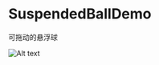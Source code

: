 # SuspendedBallDemo
可拖动的悬浮球

![Alt text](file:///C:/Users/dell/Desktop/Screenshot_20180228-141540_[B@86ed8df.png)
